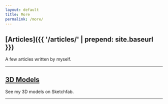 ```yaml
---
layout: default
title: More
permalink: /more/
---
```

## [Articles]({{ '/articles/' | prepend: site.baseurl }})
A few articles written by myself.

---
## [3D Models](https://sketchfab.com/dombrock.mathieu)
See my 3D models on Sketchfab.

---
<!---
## [Projects]({{ '/projects/' | prepend: site.baseurl }})
Some of my non-commercial open source projects.

---
## [Art & Design]({{ '/art/' | prepend: site.baseurl }})
A gallery of my art and design projects.

---
## [Music]({{ '/music/' | prepend: site.baseurl }})
Playlists of my various musical projects.

---
-->